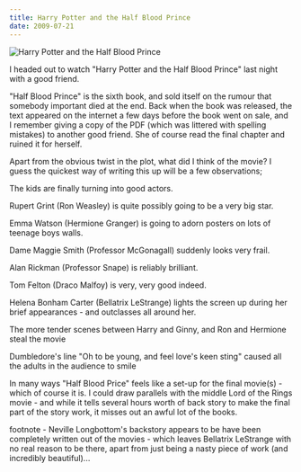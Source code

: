 ```yaml
---
title: Harry Potter and the Half Blood Prince
date: 2009-07-21
---
```


![Harry Potter and the Half Blood Prince](https://source.unsplash.com/qTpc0Vj4YoE/1600x900)

I headed out to watch "Harry Potter and the Half Blood Prince" last night with a good friend.

"Half Blood Prince" is the sixth book, and sold itself on the rumour that somebody important died at the end. Back when the book was released, the text appeared on the internet a few days before the book went on sale, and I remember giving a copy of the PDF (which was littered with spelling mistakes) to another good friend. She of course read the final chapter and ruined it for herself.

Apart from the obvious twist in the plot, what did I think of the movie? I guess the quickest way of writing this up will be a few observations;

The kids are finally turning into good actors.

Rupert Grint (Ron Weasley) is quite possibly going to be a very big star.

Emma Watson (Hermione Granger) is going to adorn posters on lots of teenage boys walls.

Dame Maggie Smith (Professor McGonagall) suddenly looks very frail.

Alan Rickman (Professor Snape) is reliably brilliant.

Tom Felton (Draco Malfoy) is very, very good indeed.

Helena Bonham Carter (Bellatrix LeStrange) lights the screen up during her brief appearances - and outclasses all around her.

The more tender scenes between Harry and Ginny, and Ron and Hermione steal the movie

Dumbledore's line "Oh to be young, and feel love's keen sting" caused all the adults in the audience to smile

In many ways "Half Blood Price" feels like a set-up for the final movie(s) - which of course it is. I could draw parallels with the middle Lord of the Rings movie - and while it tells several hours worth of back story to make the final part of the story work, it misses out an awful lot of the books.

footnote - Neville Longbottom's backstory appears to be have been completely written out of the movies - which leaves Bellatrix LeStrange with no real reason to be there, apart from just being a nasty piece of work (and incredibly beautiful)...